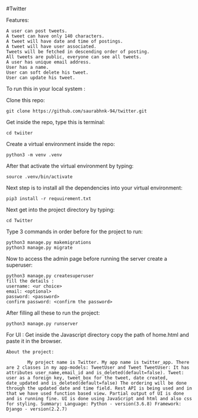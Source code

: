 #Twitter

Features:

    A user can post tweets.
    A tweet can have only 140 characters.
    A tweet will have date and time of postings.
    A tweet will have user associated.
    Tweets will be fetched in descending order of posting.
    All tweets are public, everyone can see all tweets.
    A user has unique email address.
    User has a name.
    User can soft delete his tweet.
    User can update his tweet.

To run this in your local system :

Clone this repo:

```
git clone https://github.com/saurabhnk-94/twitter.git
```

Get inside the repo, type this is terminal:

```
cd twiiter
```

Create a virtual environment inside the repo:

```
python3 -m venv .venv
```

After that activate the virtual environment by typing:

```
source .venv/bin/activate
```

Next step is to install all the dependencies into your virtual environment:

```
pip3 install -r requuirement.txt
```

Next get into the project directory by typing:

```
cd Twitter
```

Type 3 commands in order before for the project to run:

```
python3 manage.py makemigrations
python3 manage.py migrate
```

Now to access the admin page before running the server create a superuser:

```
python3 manage.py createsuperuser
fill the details :
username: <ur choice>
email: <optional>
password: <password>
confirm password: <confirm the password>
```

After filling all these to run the project:

```
python3 manage.py runserver
```

For UI : Get inside the Javascript directory copy the path of home.html and paste it in the browser.

```
About the project:

        My project name is Twitter. My app name is twitter_app. There are 2 classes in my app-models: TweetUser and Tweet TweetUser: It has attributes user_name,email_id and is_deleted(default=false). Tweet: user as a foreign key, tweet_box for the tweet, date created, date_updated and is_deleted(default=false) The ordering will be done through the updated date and time field. Rest API is being used and in that we have used function based view. Partial output of UI is done and is running fine. UI is done using JavaScript and html and also css for styling. Summary: Language: Python - version(3.6.8) Framework: Django - version(2.2.7)
```
